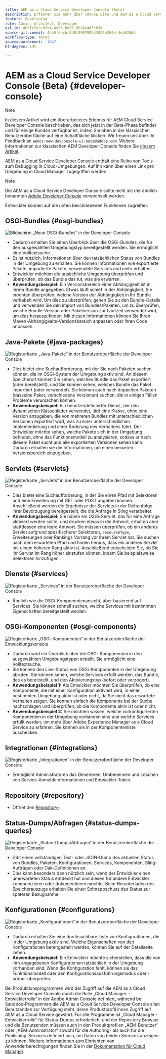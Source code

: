 ```yaml
---
title: AEM as a Cloud Service Developer Console (Beta)
description: Erfahren Sie mehr über CRX/DE Lite und AEM as a Cloud Service Developer Console
feature: Developing
role: Admin, Architect, Developer
exl-id: 4b0fc3e9-b7c4-4c95-bd97-8b24e4d5cb3d
source-git-commit: 4eb0feecbc5d0f090789bd3023e366ef4eb620db
workflow-type: tm+mt
source-wordcount: '1047'
ht-degree: 14%

---
```


# AEM as a Cloud Service Developer Console (Beta) {#developer-console}

>[!NOTE]
>
>In diesem Artikel wird ein überarbeitetes Erlebnis für AEM Cloud Service Developer Console beschrieben, das sich jetzt in der Beta-Phase befindet und für einige Kunden verfügbar ist, indem Sie oben in der klassischen Benutzeroberfläche auf eine Schaltfläche klicken. Wir freuen uns über Ihr Feedback an `aemcs-new-devconsole-ui-beta@adobe.com`. Weitere Informationen zur klassischen AEM Developer Console finden Sie [diesem Artikel](/help/implementing/developing/introduction/development-guidelines.md#crxde-lite-and-developer-console).

AEM as a Cloud Service Developer Console enthält eine Reihe von Tools zum Debugging in Cloud-Umgebungen. Auf ihn kann über einen Link pro Umgebung in Cloud Manager zugegriffen werden.

>[!NOTE]
>Die AEM as a Cloud Service Developer Console sollte nicht mit der ähnlich benannten [*Adobe Developer Console*](https://developer.adobe.com/developer-console/) verwechselt werden.
>


<!--
There are multiple ways of accessing it:

1. Launch from Cloud Manager  

1. Type a url that can be determined by adjusting the Author or Publish service urls as follows:
   ```  
   https://dev-console/-<namespace>.<cluster>.dev.adobeaemcloud.com
   ```  

1. As a shortcut, the following Cloud Manager CLI command can be used to launch the AEM as a Cloud Service Developer Console based on an environment parameter described below:    
   ```
   aio cloudmanager:open-developer-console <ENVIRONMENTID> --programId <PROGRAMID>
   ```
-->

Entwickler können auf die unten beschriebenen Funktionen zugreifen:

## OSGi-Bundles {#osgi-bundles}

![Bildschirm „Neue OSGi-Bundles“ in der Developer Console](/help/implementing/developing/introduction/assets/osgi-bundles.png)

* Dadurch erhalten Sie einen Überblick über die OSGi-Bundles, die für den ausgewählten Umgebungstyp bereitgestellt werden. Sie ermöglicht eine Volltextsuche.
* Es ist nützlich, Informationen über den tatsächlichen Status von Bundles in der Umgebung zu erhalten. Sie können Informationen wie exportierte Pakete, importierte Pakete, verwendete Services und mehr erhalten.
* Entwickler möchten die tatsächliche Umgebung überprüfen und überprüfen, ob das Bundle das tut, was sie erwarten.
* **Anwendungsbeispiel:** Ein Versionsbereich einer Abhängigkeit ist in Ihrem Bundle angegeben. Etwas läuft schief in der Abhängigkeit. Sie möchten überprüfen, welche Version der Abhängigkeit in Ihr Bundle verkabelt wird. Um dies zu überprüfen, gehen Sie zu den Bundle-Details und verwenden Sie den Import von Bundles/Paketen, um zu überprüfen, welche Bundle-Version oder Paketversion zur Laufzeit verwendet wird, um dies herauszufinden. Mit diesen Informationen können Sie Ihren Maven-Abhängigkeits-Versionsbereich anpassen oder Ihren Code anpassen.

## Java-Pakete {#java-packages}

![Registerkarte „Java-Pakete“ in der Benutzeroberfläche der Developer Console](/help/implementing/developing/introduction/assets/java-packages-dev-console-ui.png)

* Dies bietet eine Suchaufforderung, mit der Sie nach Paketen suchen können, die im OSGi-System der Umgebung aktiv sind. An diesem Speicherort können Sie sehen, welches Bundle das Paket exportiert (oder bereitstellt), und Sie können sehen, welches Bundle das Paket importiert (oder verwendet). Sie können auch nach doppelten Paketen (dasselbe Paket, verschiedene Versionen) suchen, die in einigen Fällen Probleme verursachen können.
* **Anwendungsbeispiel:** Ein benutzerdefinierter Dienst, der den [dynamischen Klassenlader](https://sling.apache.org/apidocs/sling9/org/apache/sling/commons/classloader/DynamicClassLoaderManager.html) verwendet, lädt eine Klasse, ohne eine Version anzugeben, die von mehreren Bundles mit unterschiedlichen Versionen exportiert wird, was zu einer unterschiedlichen Implementierung und einer Änderung des Verhaltens führt. Der Entwickler möchte sehen, welche Pakete sich in der Umgebung befinden, ohne das Funktionsmodell zu analysieren, sodass er nach diesem Paket sucht und alle exportierten Versionen sehen kann. Dadurch erhalten sie die Informationen, um einen besseren Versionsbereich einzugeben.

## Servlets {#servlets}

![Registerkarte „Servlets“ in der Benutzeroberfläche der Developer Console](/help/implementing/developing/introduction/assets/servlets-dev-console-ui.png)

* Dies bietet eine Suchaufforderung, in der Sie einen Pfad mit Selektoren und eine Erweiterung mit GET oder POST angeben können. Anschließend werden die Ergebnisse der Servlets in der Reihenfolge ihrer Bevorzugung bereitgestellt, die die Anfrage in Sling verarbeitet.
* **Anwendungsbeispiel:** Sie haben ein OSGi-Servlet, das für eine Anfrage aktiviert werden sollte, und drucken etwas in die Antwort, erhalten aber stattdessen eine leere Antwort. Sie müssen überprüfen, ob ein anderes Servlet aufgrund spezifischerer Selektoren, `resourceType`, Erweiterungen oder Rankings Vorrang vor Ihrem Servlet hat. Sie suchen nach dem erwarteten Pfad und finden heraus, dass ein anderes Servlet mit einem höheren Rang aktiv ist. Anschließend entscheiden Sie, ob Sie Ihr Servlet im Rang höher einstufen können, indem Sie beispielsweise Selektoren hinzufügen.

## Dienste {#services}

![Registerkarte „Services“ in der Benutzeroberfläche der Developer Console](/help/implementing/developing/introduction/assets/services-dev-console.png)

* Ähnlich wie die OSGi-Komponentenansicht, aber basierend auf Services. Sie können schnell suchen, welche Services mit bestimmten Eigenschaften bereitgestellt werden.

## OSGi-Komponenten {#osgi-components}

![Registerkarte „OSGi-Komponenten“ in der Benutzeroberfläche der Entwicklungskonsole](/help/implementing/developing/introduction/assets/osgi-components-dev-console.png)

* Dadurch wird ein Überblick über die OSGi-Komponenten in den ausgewählten Umgebungstypen erstellt. Sie ermöglicht eine Volltextsuche.
* Sie können den Live-Status von OSGi-Komponenten in der Umgebung abrufen. Sie können sehen, welche Services erfüllt werden, das Bundle, das es bereitstellt, und den Aktivierungstyp (sofort oder verzögert).
* **Anwendungsbeispiel 1:** Als Entwickler möchten Sie überprüfen, ob eine Komponente, die mit einer Konfiguration aktiviert wird, in einer bestimmten Umgebung aktiv ist oder nicht, da Sie nicht das erwartete Verhalten zeigen. Sie können einfach die Komponente bei der Suche nachschlagen und überprüfen, ob die Komponente aktiv ist oder nicht.
* **Anwendungsbeispiel 2:** Sie möchten wissen, welche vorkonfigurierten Komponenten in der Umgebung vorhanden sind und welche Services erfüllt werden, um mehr über Adobe Experience Manager as a Cloud Service zu erfahren. Sie können sie in der Komponentenliste auschecken.

## Integrationen {#integrations}

![Registerkarte „Integrationen“ in der Benutzeroberfläche der Developer Console](/help/implementing/developing/introduction/assets/integrations-dev-console-ui.png)

* Ermöglicht Administratoren das Generieren, Umbenennen und Löschen von Service-Anmeldeinformationen und Entwickler-Token.

## Repository {#repository}

* Öffnet den [Repository-](/help/implementing/developing/tools/repository-browser.md).

## Status-Dumps/Abfragen {#status-dumps-queries}

![Registerkarte „Status-Dumps/Abfragen“ in der Benutzeroberfläche der Developer Console](/help/implementing/developing/introduction/assets/status-dumps-queries.png)

* Gibt einen vollständigen Text- oder JSON-Dump des aktuellen Status von Bundles, Paketen, Konfigurationen, Services, Komponenten, Sling-Aufträgen oder Oak-Definitionen an.
* Dies kann besonders dann nützlich sein, wenn der Entwickler einen unerwarteten Status entdeckt hat und diesen für andere Entwickler kommunizieren oder dokumentieren möchte. Beim Herunterladen des Speicherauszugs erhalten Sie einen Schnappschuss des Status zur späteren Bezugnahme.

## Konfigurationen {#configurations}

![Registerkarte „Konfigurationen“ in der Benutzeroberfläche der Developer Console](/help/implementing/developing/introduction/assets/configurations-dev-console.png)

* Dadurch erhalten Sie eine durchsuchbare Liste von Konfigurationen, die in der Umgebung aktiv sind. Welche Eigenschaften von den Konfigurationen bereitgestellt werden, können Sie auf der Detailseite sehen.
* **Anwendungsbeispiel:** Ein Entwickler möchte sicherstellen, dass die von ihm angegebenen Konfigurationen tatsächlich in der Umgebung vorhanden sind. Wenn die Konfiguration fehlt, können sie das Funktionsmodell oder den Konfigurationsausführungsmodus oder -ordner überprüfen.

Bei Produktionsprogrammen wird der Zugriff auf die AEM as a Cloud Service Developer Console durch die Rolle „Cloud Manager – Entwicklerrolle“ in der Adobe Admin Console definiert, während bei Sandbox-Programmen die AEM as a Cloud Service Developer Console allen Benutzenden zur Verfügung steht, deren Produktprofil ihnen Zugriff auf AEM as a Cloud Service gewährt. Für alle Programme ist „Cloud Manager - Entwicklerrolle“ für Status-Dumps erforderlich, und der Repository Browser und die Benutzenden müssen auch in den Produktprofilen „AEM-Benutzer“ oder „AEM-Administrator“ sowohl für die Authoring- als auch für die Publishing-Services definiert sein, um Daten von beiden Services anzeigen zu können. Weitere Informationen zum Einrichten von Anwenderberechtigungen finden Sie in der [Dokumentation für Cloud Manager](https://experienceleague.adobe.com/docs/experience-manager-cloud-manager/using/requirements/setting-up-users-and-roles.html?lang=de).
